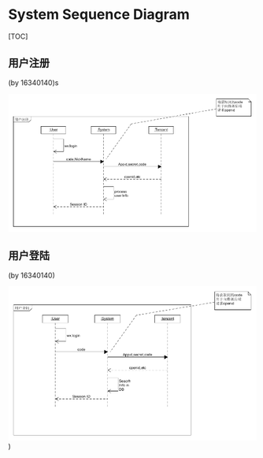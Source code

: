 # System Sequence Diagram

[TOC]

## 用户注册

(by 16340140)s

![](../imgsrc/ljh_img/注册.png)

## 用户登陆

(by 16340140)

![](../imgsrc/ljh_img/登陆.png))